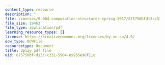 ```yaml
---
content_type: resource
description: ''
file: /courses/6-004-computation-structures-spring-2017/875750bfd13cc3315504e9935e98f11c_TV6AtNbmLBE.pdf
file_size: 19463
file_type: application/pdf
learning_resource_types: []
license: https://creativecommons.org/licenses/by-nc-sa/4.0/
ocw_type: OCWFile
resourcetype: Document
title: 3play pdf file
uid: 875750bf-d13c-c331-5504-e9935e98f11c
---
```

